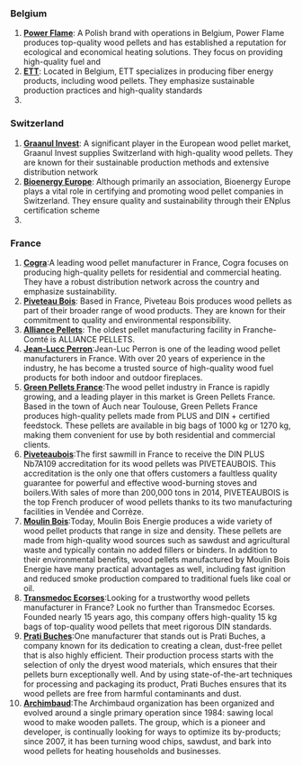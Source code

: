 ### Belgium
1. **[Power Flame](https://power-flame.eu/)**: A Polish brand with operations in Belgium, Power Flame produces top-quality wood pellets and has established a reputation for ecological and economical heating solutions. They focus on providing high-quality fuel and
2. **[ETT](https://www.fordaq.com/dir/wood-pellets-producers-companies-in-belgium?as=3662&cs=261)**: Located in Belgium, ETT specializes in producing fiber energy products, including wood pellets. They emphasize sustainable production practices and high-quality standards​
3. 

### Switzerland
1. **[Graanul Invest](https://www.indexbox.io/store/switzerland-wood-pellets-market-analysis-forecast-size-trends-and-insights/)**: A significant player in the European wood pellet market, Graanul Invest supplies Switzerland with high-quality wood pellets. They are known for their sustainable production methods and extensive distribution network​
2. **[Bioenergy Europe](https://enplus-pellets.eu/)**: Although primarily an association, Bioenergy Europe plays a vital role in certifying and promoting wood pellet companies in Switzerland. They ensure quality and sustainability through their ENplus certification scheme​
3. 


### France
1. **[Cogra](https://www.cogra.fr/)**:A leading wood pellet manufacturer in France, Cogra focuses on producing high-quality pellets for residential and commercial heating. They have a robust distribution network across the country and emphasize sustainability.
2. **[Piveteau Bois](https://www.piveteaubois.com/fr/)**: Based in France, Piveteau Bois produces wood pellets as part of their broader range of wood products. They are known for their commitment to quality and environmental responsibility.
3. **[Alliance Pellets](https://www.alliancepellets.fr/)**: The oldest pellet manufacturing facility in Franche-Comté is ALLIANCE PELLETS.
4. **[Jean-Lucc Perron](https://www.jeanlucperron-energies.fr/)**:Jean-Luc Perron is one of the leading wood pellet manufacturers in France. With over 20 years of experience in the industry, he has become a trusted source of high-quality wood fuel products for both indoor and outdoor fireplaces.
5. **[Green Pellets France](https://en.greenpellets.fr/)**:The wood pellet industry in France is rapidly growing, and a leading player in this market is Green Pellets France. Based in the town of Auch near Toulouse, Green Pellets France produces high-quality pellets made from PLUS and DIN + certified feedstock. These pellets are available in big bags of 1000 kg or 1270 kg, making them convenient for use by both residential and commercial clients.
6. **[Piveteaubois](https://www.piveteaubois.com/en/)**:The first sawmill in France to receive the DIN PLUS Nb7A109 accreditation for its wood pellets was PIVETEAUBOIS. This accreditation is the only one that offers customers a faultless quality guarantee for powerful and effective wood-burning stoves and boilers.With sales of more than 200,000 tons in 2014, PIVETEAUBOIS is the top French producer of wood pellets thanks to its two manufacturing facilities in Vendée and Corrèze.
7. **[Moulin Bois](https://www.moulinboisenergie.fr/eco-engagement/qualite-du-granule-de-bois-chez-moulin-bois-energie/)**:Today, Moulin Bois Energie produces a wide variety of wood pellet products that range in size and density. These pellets are made from high-quality wood sources such as sawdust and agricultural waste and typically contain no added fillers or binders. In addition to their environmental benefits, wood pellets manufactured by Moulin Bois Energie have many practical advantages as well, including fast ignition and reduced smoke production compared to traditional fuels like coal or oil.
8. **[Transmedoc Ecorses](https://www.transmedoc-ecorces.com/)**:Looking for a trustworthy wood pellets manufacturer in France? Look no further than Transmedoc Ecorses. Founded nearly 15 years ago, this company offers high-quality 15 kg bags of top-quality wood pellets that meet rigorous DIN standards.
9. **[Prati Buches](https://www.pratibuches.fr/nos-produits/)**:One manufacturer that stands out is Prati Buches, a company known for its dedication to creating a clean, dust-free pellet that is also highly efficient. Their production process starts with the selection of only the dryest wood materials, which ensures that their pellets burn exceptionally well. And by using state-of-the-art techniques for processing and packaging its product, Prati Buches ensures that its wood pellets are free from harmful contaminants and dust.
10. **[Archimbaud](https://www.groupe-archimbaud.com/en/)**:The Archimbaud organization has been organized and evolved around a single primary operation since 1984: sawing local wood to make wooden pallets. The group, which is a pioneer and developer, is continually looking for ways to optimize its by-products; since 2007, it has been turning wood chips, sawdust, and bark into wood pellets for heating households and businesses.
    




